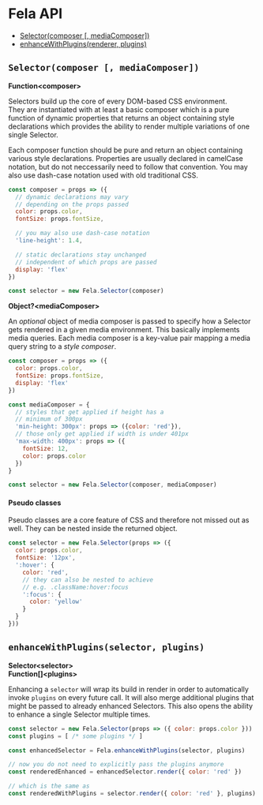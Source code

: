 # Fela API

* [Selector(composer [, mediaComposer])](#selectorcomposer--mediacomposer)
* [enhanceWithPlugins(renderer, plugins)](#enhancewithpluginsrenderer-plugins)

## `Selector(composer [, mediaComposer])`
**Function\<composer>**

Selectors build up the core of every DOM-based CSS environment. <br>
They are instantiated with at least a basic composer which is a pure function of dynamic properties that returns an object containing style declarations which provides the ability to render multiple variations of one single Selector.

Each composer function should be pure and return an object containing various style declarations. Properties are usually declared in camelCase notation, but do not neccessarily need to follow that convention. You may also use dash-case notation used with old traditional CSS.  

```javascript
const composer = props => ({
  // dynamic declarations may vary
  // depending on the props passed
  color: props.color,
  fontSize: props.fontSize,

  // you may also use dash-case notation
  'line-height': 1.4,

  // static declarations stay unchanged
  // independent of which props are passed
  display: 'flex'
})

const selector = new Fela.Selector(composer)
```

**Object?\<mediaComposer>**

An *optional* object of media composer is passed to specify how a Selector gets rendered in a given media environment. This basically implements media queries.
Each media composer is a key-value pair mapping a media query string to a *style composer*.

```javascript
const composer = props => ({
  color: props.color,
  fontSize: props.fontSize,
  display: 'flex'
})

const mediaComposer = {
  // styles that get applied if height has a
  // minimum of 300px
  'min-height: 300px': props => ({color: 'red'}),
  // those only get applied if width is under 401px
  'max-width: 400px': props => ({
    fontSize: 12,
    color: props.color
  })
}

const selector = new Fela.Selector(composer, mediaComposer)
```

#### Pseudo classes
Pseudo classes are a core feature of CSS and therefore not missed out as well. They can be nested inside the returned object.
```javascript
const selector = new Fela.Selector(props => ({
  color: props.color,
  fontSize: '12px',
  ':hover': {
    color: 'red',
    // they can also be nested to achieve
    // e.g. .className:hover:focus
    ':focus': {
      color: 'yellow'
    }
  }
}))
```

## `enhanceWithPlugins(selector, plugins)`
**Selector\<selector>**<br>
**Function[]\<plugins>**

Enhancing a `selector` will wrap its build in render in order to automatically invoke `plugins` on every future call. It will also merge additional plugins that might be passed to already enhanced Selectors. This also opens the ability to enhance a single Selector multiple times.
```javascript
const selector = new Fela.Selector(props => ({ color: props.color }))
const plugins = [ /* some plugins */ ]

const enhancedSelector = Fela.enhanceWithPlugins(selector, plugins)

// now you do not need to explicitly pass the plugins anymore
const renderedEnhanced = enhancedSelector.render({ color: 'red' })

// which is the same as
const renderedWithPlugins = selector.render({ color: 'red' }, plugins)
```
